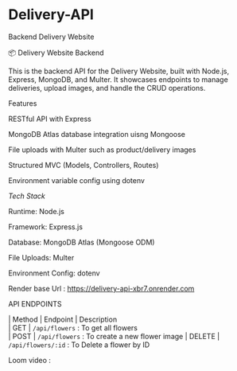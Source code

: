 # Delivery-API
Backend Delivery Website 

📦 Delivery Website Backend

This is the backend API for the Delivery Website, built with Node.js, Express, MongoDB, and Multer. It showcases endpoints to manage deliveries, upload images, and handle the CRUD operations.


Features

RESTful API with Express

MongoDB Atlas database integration uisng Mongoose

File uploads with Multer such as product/delivery images

Structured MVC (Models, Controllers, Routes)

Environment variable config using dotenv

*Tech Stack*

Runtime: Node.js

Framework: Express.js

Database: MongoDB Atlas (Mongoose ODM)

File Uploads: Multer

Environment Config: dotenv

Render base Url : https://delivery-api-xbr7.onrender.com

API ENDPOINTS

| Method | Endpoint           | Description                      
| GET    | `/api/flowers`     : To get all flowers                  
| POST   | `/api/flowers`     : To create a new flower image
| DELETE | `/api/flowers/:id` : To Delete a flower by ID           




Loom video :
